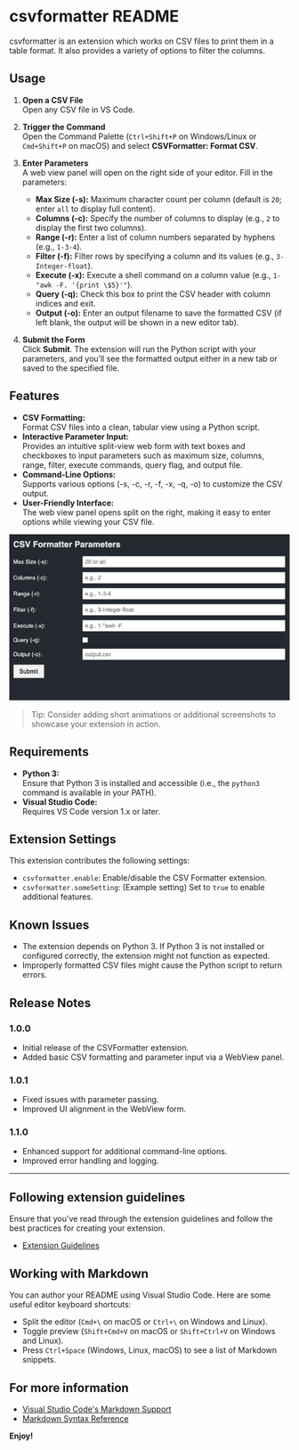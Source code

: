 # csvformatter README

csvformatter is an extension which works on CSV files to print them in a table format. It also provides a variety of options to filter the columns.

## Usage

1. **Open a CSV File**  
   Open any CSV file in VS Code.

2. **Trigger the Command**  
   Open the Command Palette (`Ctrl+Shift+P` on Windows/Linux or `Cmd+Shift+P` on macOS) and select **CSVFormatter: Format CSV**.

3. **Enter Parameters**  
   A web view panel will open on the right side of your editor. Fill in the parameters:
   - **Max Size (-s):** Maximum character count per column (default is `20`; enter `all` to display full content).
   - **Columns (-c):** Specify the number of columns to display (e.g., `2` to display the first two columns).
   - **Range (-r):** Enter a list of column numbers separated by hyphens (e.g., `1-3-4`).
   - **Filter (-f):** Filter rows by specifying a column and its values (e.g., `3-Integer-float`).
   - **Execute (-x):** Execute a shell command on a column value (e.g., `1-"awk -F. '{print \$5}'"`).
   - **Query (-q):** Check this box to print the CSV header with column indices and exit.
   - **Output (-o):** Enter an output filename to save the formatted CSV (if left blank, the output will be shown in a new editor tab).

4. **Submit the Form**  
   Click **Submit**. The extension will run the Python script with your parameters, and you’ll see the formatted output either in a new tab or saved to the specified file.

## Features

- **CSV Formatting:**  
  Format CSV files into a clean, tabular view using a Python script.
- **Interactive Parameter Input:**  
  Provides an intuitive split-view web form with text boxes and checkboxes to input parameters such as maximum size, columns, range, filter, execute commands, query flag, and output file.
- **Command-Line Options:**  
  Supports various options (-s, -c, -r, -f, -x, -q, -o) to customize the CSV output.
- **User-Friendly Interface:**  
  The web view panel opens split on the right, making it easy to enter options while viewing your CSV file.

![CSV Formatter Screenshot](images/csvformatter.png)

> Tip: Consider adding short animations or additional screenshots to showcase your extension in action.

## Requirements

- **Python 3:**  
  Ensure that Python 3 is installed and accessible (i.e., the `python3` command is available in your PATH).
- **Visual Studio Code:**  
  Requires VS Code version 1.x or later.

## Extension Settings

This extension contributes the following settings:

* `csvformatter.enable`: Enable/disable the CSV Formatter extension.
* `csvformatter.someSetting`: (Example setting) Set to `true` to enable additional features.

## Known Issues

- The extension depends on Python 3. If Python 3 is not installed or configured correctly, the extension might not function as expected.
- Improperly formatted CSV files might cause the Python script to return errors.

## Release Notes

### 1.0.0

- Initial release of the CSVFormatter extension.
- Added basic CSV formatting and parameter input via a WebView panel.

### 1.0.1

- Fixed issues with parameter passing.
- Improved UI alignment in the WebView form.

### 1.1.0

- Enhanced support for additional command-line options.
- Improved error handling and logging.

---

## Following extension guidelines

Ensure that you've read through the extension guidelines and follow the best practices for creating your extension.

* [Extension Guidelines](https://code.visualstudio.com/api/references/extension-guidelines)

## Working with Markdown

You can author your README using Visual Studio Code. Here are some useful editor keyboard shortcuts:

* Split the editor (`Cmd+\` on macOS or `Ctrl+\` on Windows and Linux).
* Toggle preview (`Shift+Cmd+V` on macOS or `Shift+Ctrl+V` on Windows and Linux).
* Press `Ctrl+Space` (Windows, Linux, macOS) to see a list of Markdown snippets.

## For more information

* [Visual Studio Code's Markdown Support](http://code.visualstudio.com/docs/languages/markdown)
* [Markdown Syntax Reference](https://help.github.com/articles/markdown-basics/)

**Enjoy!**

